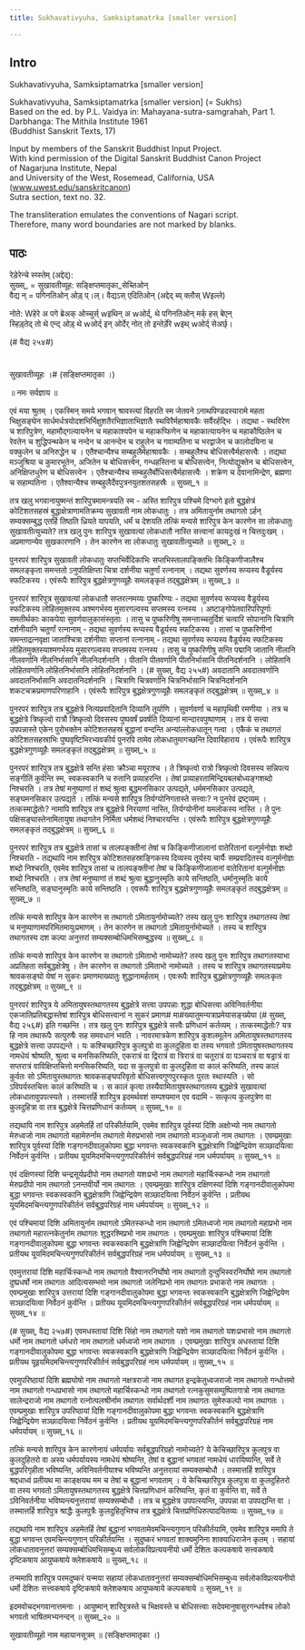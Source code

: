 ```yaml
---
title: Sukhavativyuha, Samksiptamatrka [smaller version]

---
```

## Intro
  
  
  
  
Sukhavativyuha, Samksiptamatrka [smaller version]  
  
  
  
  
Sukhavativyuha, Samksiptamatrka [smaller version] (= Sukhs)  
Based on the ed. by P.L. Vaidya in: Mahayana-sutra-samgrahah, Part 1.  
Darbhanga: The Mithila Institute 1961  
(Buddhist Sanskrit Texts, 17)  
  
  
Input by members of the Sanskrit Buddhist Input Project.  
With kind permission of the Digital Sanskrit Buddhist Canon Project  
of Nagarjuna Institute, Nepal  
and University of the West, Rosemead, California, USA  
(www.uwest.edu/sanskritcanon)  
Sutra section, text no. 32.  
  
The transliteration emulates the conventions of Nagari script.  
Therefore, many word boundaries are not marked by blanks.  
  
  
  


## पाठः
  
  
  
  
  
  
  
रेड़ेरेन्चे स्य्स्तेम् (अद्देद्):  
सुख्स्_ = सुखावतीव्यूह: सङ्क्षिप्तमातृका_सेच्तिओन्  
वैद्य न् = पगिनतिओन् ओड़् प्।ल्। वैद्यऽस् एदितिओन् (अद्देद् ब्य् क्लौस् Wइल्ले)  
  
  
नोते: Wहेरे अ पगे ब्रेअक् ओच्चुर्स् wइथिन् अ wओर्द्, थे पगिनतिओन् मर्क् हस् बेएन्   
स्हिड़्तेद् तो थे एन्द् ओड़् थे wओर्द् इन् ओर्देर् नोत् तो इन्तेर्ड़ेरे wइथ् wओर्द् सेअर्छ्।  
  
  
  
  
  
  
  
(#
वैद्य २५४#)   
#
सुखावतीव्यूहः ।# (सङ्क्षिप्तमातृका ।)  
  
॥ नमः सर्वज्ञाय ॥  
  
एवं मया श्रुतम् । एकस्मिन् समये भगवान् श्रावस्त्यां विहरति स्म जेतवने ऽनाथपिण्डदस्यारामे महता भिक्षुसङ्घेन सार्धमर्धत्रयोदशभिर्भिक्षुशतैरभिज्ञाताभिज्ञातैः स्थविरैर्महाश्रावकैः सर्वैरर्हद्भिः । तद्यथा - स्थविरेण च शारिपुत्रेण, महामौद्गल्यायनेन च महाकाश्यपेन च महाकप्फिणेन च महाकात्यायनेन च महाकौष्ठिलेन च रेवतेन च शुद्धिपन्थकेन च नन्देन च आनन्देन च राहुलेन च गवाम्पतिना च भरद्वाजेन च कालोदयिना च वक्कुलेन च अनिरुद्धेन च । एतैश्चान्यैश्च सम्बहुलैर्महाश्रावकैः । सम्बहुलैश्च बोधिसत्त्वैर्महासत्त्वैः । तद्यथा मञ्जुश्रिया च कुमारभूतेन, अजितेन च बोधिसत्त्वेन, गन्धहस्तिना च बोधिसत्त्वेन, नित्योद्युक्तेन च बोधिसत्त्वेन, अनिक्षिप्तधुरेण च बोधिसत्त्वेन । एतैश्चान्यैश्च सम्बहुलैर्बोधिसत्त्वैर्महासत्त्वैः । शक्रेण च देवानामिन्द्रेण, ब्रह्मणा च सहाम्पतिना । एतैश्वान्यैश्च सम्बहुलैर्देवपुत्रनयुतशतसहस्रैः ॥ सुख्स्_१ ॥  
  
तत्र खलु भगवानायुष्मन्तं शारिपुत्रमामन्त्रयति स्म - अस्ति शारिपुत्र पश्चिमे दिग्भागे इतो बुद्धक्षेत्रं कोटिशतसहस्रं बुद्धाक्षेत्राणामतिक्रम्य सुखावती नाम लोकधातुः । तत्र अमितायुर्नाम तथागतो ऽर्हन् सम्यक्सम्बुद्ध एतर्हि तिष्ठति ध्रियते यापयति, धर्मं च देशयति तत्किं मन्यसे शारिपुत्र केन कारणेन सा लोकधातुः सुखावतीत्युच्यते? तत्र खलु पुनः शारिपुत्र सुखावत्यां लोकधातौ नास्ति सत्त्वानां कायदुःखं न चित्तदुःखम् । अप्रमाणान्येव सुखकारणानि । तेन कारणेन सा लोकधातुः सुखावतीत्युच्यते ॥ सुख्स्_२ ॥  
  
पुनरपरं शारिपुत्र सुखावती लोकधातुः सप्तभिर्वेदिकाभिः सप्तभिस्तालपङ्क्तिभिः किङ्किणीजालैश्च समलङ्कृता समन्ततो ऽनुपतिक्षिप्ता चित्रा दर्शनीया चतुर्णां रत्नानाम् । तद्यथा सुवर्णस्य रूप्यस्य वैडूर्यस्य स्फटिकस्य । एवंरूपैः शारिपुत्र बुद्धक्षेत्रगुणव्यूहैः समलङ्कृतं तद्बुद्धक्षेत्रम् ॥ सुख्स्_३ ॥  
  
पुनरपरं शारिपुत्र सुखावत्यां लोकधातौ सप्तरत्नमय्यः पुष्करिण्यः - तद्यथा सुवर्णस्य रूप्यस्य वैडूर्यस्य स्फटिकस्य लोहितमुक्तस्य अश्मगर्भस्य मुसारगल्वस्य सप्तमस्य रत्नस्य । अष्टाङ्गोपेतवारिपरिपूर्णाः समतीर्थकाः काकपेया सुवर्णवालुकासंस्तृताः । तासु च पुष्करिणीषु समन्ताच्चतुर्दिशं चत्वारि सोपानानि चित्राणि दर्शनीयानि चतुर्णां रत्नानाम् - तद्यथा सुवर्णस्य रूप्यस्य वैडूर्यस्य स्फटिकस्य । तासां च पुष्करिणीनां समन्ताद्रत्नवृक्षा जाताश्चित्रा दर्शनीयाः सप्तानां रत्नानाम् - तद्यथा सुवर्णस्य रूप्यस्य वैडूर्यस्य स्फटिकस्य लोहितमुक्तस्याश्मगर्भस्य मुसारगल्वस्य सप्तमस्य रत्नस्य । तासु च पुष्करिणीषु सन्ति पद्मानि जातानि नीलानि नीलवर्णानि नीलनिर्भासानि नीलनिदर्शनानि । पीतानि पीतवर्णानि पीतनिर्भासानि पीतनिदर्शनानि । लोहितानि लोहितवर्णानि लोहितनिर्भासानि लोहितनिदर्शनानि । (#
सुख्स्, वैद्य २५५#) अवदातानि अवदातवर्णानि अवदातनिर्भासानि अवदातनिदर्शनानि । चित्राणि चित्रवर्णानि चित्रनिर्भासानि चित्रनिदर्शनानि शकटचक्रप्रमाणपरिणाहानि । एवंरूपैः शारिपुत्र बुद्धक्षेत्रगुणव्यूहैः समलङ्कृतं तद्बुद्धक्षेत्रम् ॥ सुख्स्_४ ॥  
  
पुनरपरं शारिपुत्र तत्र बुद्धक्षेत्रे नित्यप्रवादितानि दिव्यानि तूर्याणि । सुवर्णवर्णा च महापृथिवी रमणीया । तत्र च बुद्धक्षेत्रे त्रिष्कृत्वो रात्रौ त्रिष्कृत्वो दिवसस्य पुष्पवर्षं प्रवर्षति दिव्यानां मान्दारवपुष्पाणाम् । तत्र ये सत्त्वा उपपन्नास्ते एकेन पुरोभक्तेन कोटिशतसहस्रं बुद्धानां वन्दन्ति अन्यांल्लोकधातून् गत्वा । एकैकं च तथागतं कोटिशतसहस्राभिः पुष्पवृष्टिभिरभ्यवकीर्य पुनरपि तामेव लोकधातुमागच्छन्ति दिवाविहाराय । एवंरूपैः शारिपुत्र बुद्धक्षेत्रगुणव्यूहैः समलङ्कृतं तद्बुद्धक्षेत्रम् ॥ सुख्स्_५ ॥  
  
पुनरपरं शारिपुत्र तत्र बुद्धक्षेत्रे सन्ति हंसाः क्रौञ्चा मयूराश्च । ते त्रिष्कृत्वो रात्रो त्रिष्कृत्वो दिवसस्य सन्निपत्य सङ्गीतिं कुर्वन्ति स्म, स्वकस्वकानि च रुतानि प्रव्याहरन्ति । तेषां प्रव्याहरतामिन्द्रियबलबोध्यङ्गशब्दो निश्चरति । तत्र तेषां मनुष्याणां तं शब्दं श्रुत्वा बुद्धमनसिकार उत्पद्यते, धर्ममनसिकार उत्पद्यते, सङ्घमनसिकार उत्पद्यते । तत्किं मन्यसे शारिपुत्र तिर्यग्योनिगतास्ते सत्त्वाः? न पुनरेवं द्रष्ट्व्यम् । तत्कस्माद्धेतोः? नामापि शारिपुत्र तत्र बुद्धक्षेत्रे निरयाणां नास्ति, तिर्यग्योनीनां यमलोकस्य नास्ति । ते पुनः पक्षिसङ्घास्तेनामितायुषा तथागतेन निर्मिता धर्मशब्दं निश्चारयन्ति । एवंरूपैः शारिपुत्र बुद्धक्षेत्रगुणव्यूहैः समलङ्कृतं तद्बुद्धक्षेत्रम् ॥ सुख्स्_६ ॥  
  
पुनरपरं शारिपुत्र तत्र बुद्धक्षेत्रे तासां च तालपङ्क्तीनां तेषां च किङ्किणीजालानां वातेरितानां वल्गुर्मनोज्ञः शब्दो निश्चरति - तद्यथापि नाम शारिपुत्र कोटिशतसहस्राङ्गिकस्य दिव्यस्य तूर्यस्य चार्यैः सम्प्रवादितस्य वल्गुर्मनोज्ञः शब्दो निश्चरति, एवमेव शारिपुत्र तासां च तालपङ्क्तीनां तेषां च किङ्किणीजालानां वातेरितानां वल्गुर्मनोज्ञः शब्दो निश्चरति । तत्र तेषां मनुष्याणां तं शब्दं श्रुत्वा बुद्धानुस्मृतिः काये सन्तिष्ठति, धर्मानुस्मृतिः काये सन्तिष्ठति, सङ्घानुस्मृतिः काये सन्तिष्ठति । एवरूपैः शारिपुत्र बुद्धक्षेत्रगुणव्यूहैः समलङ्कृतं तद्बुद्धक्षेत्रम् ॥ सुख्स्_७ ॥  
  
तत्किं मन्यसे शारिपुत्र केन कारणेन स तथागतो ऽमितायुर्नामोच्यते? तस्य खलु पुनः शारिपुत्र तथागतस्य तेषां च मनुष्याणामपरिमितमायुःप्रमाणम् । तेन कारणेन स तथागतो ऽमितायुर्नामोच्यते । तस्य च शारिपुत्र तथागतस्य दश कल्पा अनुत्तरां सम्यक्सम्बोधिमभिसम्बुद्धस्य ॥ सुख्स्_८ ॥  
  
तत्किं मन्यसे शारिपुत्र केन कारणेन स तथागतो ऽमिताभो नामोच्यते? तस्य खलु पुनः शारिपुत्र तथागतस्याभा अप्रतिहता सर्वबुद्धक्षेत्रेषु । तेन कारणेन स तथागतो ऽमिताभो नामोच्यते । तस्य च शारिपुत्र तथागतस्याप्रमेयः श्रावकसङ्घो येषां न सुकरः प्रमाणमाख्यातुः शुद्धानामर्हताम् । एवःरूपैः शारिपुत्र बुद्धक्षेत्रगुणव्यूहैः समलःकृतः तद्बुद्धक्षेत्रम् ॥ सुख्स्_९ ॥  
  
पुनरपरं शारिपुत्र ये अमितायुषस्तथागतस्य बुद्धक्षेत्रे सत्त्वा उपपन्नाः शुद्धा बोधिसत्त्वा अविनिवर्तनीया एकजातिप्रतिबद्धास्तेषां शारिपुत्र बोधिसत्त्वानां न सुकरं प्रमाण#
मा#ख्यातुमन्यत्राप्रमेयासङ्ख्येया (#
सुख्स्, वैद्य २५६#) इति गच्छन्ति । तत्र खलु पुनः शारिपुत्र बुद्धक्षेत्रे सत्त्वैः प्रणिधानं कर्तव्यम् । तत्कस्माद्धेतोः? यत्र हि नाम तथारूपैः सत्पुरुषैः सह समवधानं भवति । नावरमात्रकेण शारिपुत्र कुशलमूलेन अमितायुषस्तथागतस्य बुद्धक्षेत्रे सत्त्वा उपपद्यन्ते । यः कश्चिच्छारिपुत्र कुलपुत्रो वा कुलदुहिता वा तस्य भगवतो ऽमितायुषस्तथागतस्य नामधेयं श्रोष्यति, श्रुत्वा च मनसिकरिष्यति, एकरात्रं वा द्विरात्रं वा त्रिरात्रं वा चतूरात्रं वा पञ्चरात्रं वा षड्रात्रं वा सप्तरात्रं वाविक्षिप्तचित्तो मनसिकरिष्यति, यदा स कुलपुत्रो वा कुलदुहिता वा कालं करिष्यति, तस्य कालं कुर्वतः सो ऽमितायुस्तथागतः श्रावकसङ्घपरिवृतो बोधिसत्त्वगुणपुरस्कृतः पुरतः स्थास्यति । सो ऽविपर्यस्तचित्तः कालं करिष्यति च । स कालं कृत्वा तस्यैवामितायुषस्तथागतस्य बुद्धक्षेत्रे सुखावत्यां लोकधातावुपपत्स्यते । तस्मात्तर्हि शारिपुत्र इदमर्थवशं सम्पश्यमान एव वदामि - सत्कृत्य कुलपुत्रेण वा कुलदुहित्रा वा तत्र बुद्धक्षेत्रे चित्तप्रणिधानं कर्तव्यम् ॥ सुख्स्_१० ॥  
  
तद्यथापि नाम शारिपुत्र अहमेतर्हि तां परिकीर्तयामि, एवमेव शारिपुत्र पूर्वस्यां दिशि अक्षोभ्यो नाम तथागतो मेरुध्वजो नाम तथागतो महामेरुर्नाम तथागतो मेरुप्रभासो नाम तथागतो मञ्जुध्वजो नाम तथागतः । एवम्प्रमुखाः शारिपुत्र पूर्वस्यां दिशि गङ्गानदीवालुकोपमा बुद्धा भगवन्तः स्वकस्वकानि बुद्धक्षेत्राणि जिह्वेन्द्रियेण सञ्छादयित्वा निर्वेठनं कुर्वन्ति । प्रतीयथ यूयमिदमचिन्त्यगुणपरिकीर्तनं सर्वबुद्धपरिग्रहं नाम धर्मपर्यायम् ॥ सुख्स्_११ ॥  
  
एवं दक्षिणस्यां दिशि चन्द्रसूर्यप्रदीपो नाम तथागतो यशःप्रभो नाम तथागतो महार्चिःस्कन्धो नाम तथागतो मेरुप्रदीपो नाम तथागतो ऽनन्तवीर्यो नाम तथागतः । एवम्प्रमुखाः शारिपुत्र दक्षिणस्यां दिशि गङ्गानदीवालुकोपमा बुद्धा भगवन्तः स्वकस्वकानि बुद्धक्षेत्राणि जिह्वेन्द्रियेण सञ्छादयित्वा निर्वेठनं कुर्वन्ति । प्रतीयथ यूयमिदमचिन्त्यगुणपरिकीर्तनं सर्वबुद्धपरिग्रहं नाम धर्मपर्यायम् ॥ सुख्स्_१२ ॥  
  
एवं पश्चिमायां दिशि अमितायुर्नाम तथागतो ऽमितस्कन्धो नाम तथागतो ऽमितध्वजो नाम तथागतो महाप्रभो नाम तथागतो महारत्नकेतुर्नाम तथागतः शुद्धरश्मिप्रभो नाम तथागतः । एवम्प्रमुखाः शारिपुत्र पश्चिमायां दिशि गङ्गानदीवालुकोपमा बुद्धा भगवन्तः स्वकस्वकानि बुद्धक्षेत्राणि जिह्वेन्द्रियेण सञ्छादयित्वा निर्वेठनं कुर्वन्ति । प्रतीयथ यूयमिदमचिन्त्यगुणपरिकीर्तनं सर्वबुद्धपरिग्रहं नाम धर्मपर्यायम् ॥ सुख्स्_१३ ॥  
  
एवमुत्तरायां दिशि महार्चिःस्कन्धो नाम तथागतो वैश्वानरनिर्घोषो नाम तथागतो दुन्दुभिस्वरनिर्घोषो नाम तथागतो दुष्प्रधर्षो नाम तथागतः आदित्यसम्भवो नाम तथागतो जलेनिप्रभो नाम तथागतः प्रभाकरो नाम तथागतः । एवम्प्रमुखाः शारिपुत्र उत्तरायां दिशि गङ्गानदीवालुकोपमा बुद्धा भगवन्तः स्वकस्वकानि बुद्धक्षेत्राणि जिह्वेन्द्रियेण सञ्छादयित्वा निर्वेठनं कुर्वन्ति । प्रतीयथ यूयमिदमचिन्त्यगुणपरिकीर्तनं सर्वबुद्धपरिग्रहं नाम धर्मपर्यायम् ॥ सुख्स्_१४ ॥  
  
(#
सुख्स्, वैद्य २५७#) एवमधस्तायां दिशि सिंहो नाम तथागतो यशो नाम तथागतो यशःप्रभासो नाम तथागतो धर्मो नाम तथागतो धर्मधरो नाम तथागतो धर्मध्वजो नाम तथागतः । एवम्प्रमुखाः शारिपुत्र अधस्तायां दिशि गङ्गानदीवालुकोपमा बुद्धा भगवन्तः स्वकस्वकानि बुद्धक्षेत्राणि जिह्वेन्द्रियेण सञ्छादयित्वा निर्वेठनं कुर्वन्ति । प्रतीयथ यूइयमिदमचिन्त्यगुणपरिकीर्तनं सर्वबुद्धपरिग्रहं नाम धर्मपर्यायम् ॥ सुख्स्_१५ ॥  
  
एवमुपरिष्ठायां दिशि ब्रह्मघोषो नाम तथागतो नक्षत्रराजो नाम तथागत इन्द्रकेतुध्वजराजो नाम तथागतो गन्धोत्तमो नाम तथागतो गन्धप्रभासो नाम तथागतो महार्चिस्कन्धो नाम तथागतो रत्नकुसुमसम्पुष्पितगात्रो नाम तथागतः सालेन्द्रराजो नाम तथागतो रत्नोत्पलश्रीर्नाम तथागतः सर्वार्थदर्शी नाम तथागतः सुमेरुकल्पो नाम तथागतः । एवम्प्रमुखाः शारिपुत्र उपरिष्ठायां दिशि गङ्गानदीवालुकोपमा बुद्धा भगवन्तः स्वकस्वकानि बुद्धक्षेत्राणि जिह्वेन्द्रियेण सञ्छादयित्वा निर्वेठनं कुर्वन्ति । प्रतीयथ यूयमिदमचिन्त्यगुणपरिकीर्तनं सर्वबुद्धपरिग्रहं नाम धर्मपर्यायम् ॥ सुख्स्_१६ ॥  
  
तत्किं मन्यसे शारिपुत्र केन कारणेनायं धर्मपर्यायः सर्वबुद्धपरिग्रहो नामोच्यते? ये केचिच्छारिपुत्र कुलपुत्र वा कुलदुहितरो वा अस्य धर्मपर्यायस्य नामधेयं श्रोष्यन्ति, तेषां व बुद्धानां भगवतां नामधेयं धारयिष्यन्ति, सर्वे ते बुद्धपरिगृहीता भविष्यन्ति, अविनिवर्तनीयाश्च भविष्यन्ति अनुत्तरायां सम्यक्सम्बोधौ । तस्मात्तर्हि शारिपुत्र श्रद्दधाध्वं प्रतीयथ मा काङ्क्षयथ मम च तेषां च बुद्धानां भगवताम् । ये केचिच्छारिपुत्र कुलपुत्रा वा कुलदुहितरो वा तस्य भगवतो ऽमितायुषस्तथागतस्य बुद्धक्षेत्रे चित्तप्रणिधानं करिष्यन्ति, कृतं वा कुर्वन्ति वा, सर्वे ते ऽविनिवर्तनीया भविष्यन्त्यनुत्तरायां सम्यक्सम्बोधौ । तत्र च बुद्धक्षेत्र उपपत्स्यन्ति, उपपन्ना वा उपपद्यन्ति वा । तस्मात्तर्हि शारिपुत्र श्राद्धैः कुलपुत्रैः कुलदुहितृभिश्च तत्र बुद्धक्षेत्रे चित्तप्रणिधिरुत्पादयितव्यः ॥ सुख्स्_१७ ॥  
  
तद्यथापि नाम शारिपुत्र अहमेतर्हि तेषां बुद्धानां भगवतामेवमचिन्त्यगुणान् परिकीर्तयामि, एवमेव शारिपुत्र ममापि ते बुद्धा भगवन्त एवमचिन्त्यगुणान् परिकीर्तयन्ति । सुदुष्करं भगवतां शाक्यमुनिना शाक्याधिराजेन कृतम् । सहायां लोकधातावनुत्तरां सम्यक्सम्बोधिमभिसम्बुध्य सर्वलोकविप्रत्ययनीयो धर्मो देशितः कल्पकषाये सत्त्वकषाये दृष्टिकषाय आयुष्कषाये क्लेशकषाये ॥ सुख्स्_१८ ॥  
  
तन्ममापि शारिपुत्र परमदुष्करं यन्मया सहायां लोकधातावनुत्तरां सम्यक्सम्बोधिमभिसम्बुध्य सर्वलोकविप्रत्ययनीयो धर्मो देशितः सत्त्वकषाये दृष्टिकषाये क्लेशकषाय आयुष्कषाये कल्पकषाये ॥ सुख्स्_१९ ॥  
  
इदमवोचद्भगवानात्तमनाः । आयुष्मान् शारिपुत्रस्ते च भिक्षवस्ते च बोधिसत्त्वाः सदेवमानुषासुरगन्धर्वश्च लोको भगवतो भाषितमभ्यनन्दन् ॥ सुख्स्_२० ॥  
  
सुखावतीव्यूहो नाम महायानसूत्रम् ॥ (सङ्क्षिप्तमातृका ।)  
  
  
  

